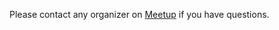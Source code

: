 Please contact any organizer on [Meetup](https://www.meetup.com/en-US/Hannover-Mobile-Development-Meetup/) if you have questions.
